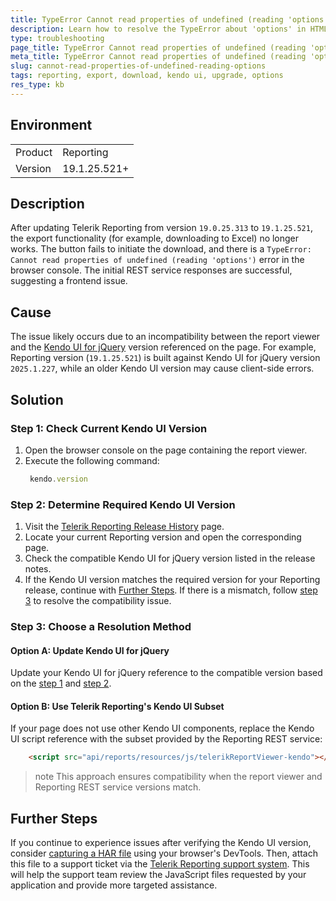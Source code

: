 ```yaml
---
title: TypeError Cannot read properties of undefined (reading 'options') in HTML5-based report viewers
description: Learn how to resolve the TypeError about 'options' in HTML5-based report viewers.
type: troubleshooting
page_title: TypeError Cannot read properties of undefined (reading 'options') in HTML5-based report viewers
meta_title: TypeError Cannot read properties of undefined (reading 'options') in HTML5-based report viewers
slug: cannot-read-properties-of-undefined-reading-options
tags: reporting, export, download, kendo ui, upgrade, options
res_type: kb
---
```


## Environment

<table>
    <tbody>
        <tr>
            <td> Product </td>
            <td> Reporting </td>
        </tr>
        <tr>
            <td> Version </td>
            <td> 19.1.25.521+ </td>
        </tr>
    </tbody>
</table>

## Description

After updating Telerik Reporting from version `19.0.25.313` to `19.1.25.521`, the export functionality (for example, downloading to Excel) no longer works. The button fails to initiate the download, and there is a `TypeError: Cannot read properties of undefined (reading 'options')` error in the browser console. The initial REST service responses are successful, suggesting a frontend issue.

## Cause

The issue likely occurs due to an incompatibility between the report viewer and the [Kendo UI for jQuery](https://www.telerik.com/kendo-jquery-ui) version referenced on the page. For example, Reporting version (`19.1.25.521`) is built against Kendo UI for jQuery version `2025.1.227`, while an older Kendo UI version may cause client-side errors.

## Solution

### Step 1: Check Current Kendo UI Version

1. Open the browser console on the page containing the report viewer.
1. Execute the following command:
   ````javascript
    kendo.version
   ````

### Step 2: Determine Required Kendo UI Version

1. Visit the [Telerik Reporting Release History](https://www.telerik.com/support/whats-new/reporting/release-history) page.
1. Locate your current Reporting version and open the corresponding page.
1. Check the compatible Kendo UI for jQuery version listed in the release notes.
1. If the Kendo UI version matches the required version for your Reporting release, continue with [Further Steps](#further-steps). If there is a mismatch, follow [step 3](#step-3-choose-a-resolution-method) to resolve the compatibility issue.

### Step 3: Choose a Resolution Method

#### Option A: Update Kendo UI for jQuery

Update your Kendo UI for jQuery reference to the compatible version based on the [step 1](#step-1-check-current-kendo-ui-version) and [step 2](#step-2-determine-required-kendo-ui-version).

#### Option B: Use Telerik Reporting's Kendo UI Subset

If your page does not use other Kendo UI components, replace the Kendo UI script reference with the subset provided by the Reporting REST service:

````html
    <script src="api/reports/resources/js/telerikReportViewer-kendo"></script>
````

>note This approach ensures compatibility when the report viewer and Reporting REST service versions match.

## Further Steps

If you continue to experience issues after verifying the Kendo UI version, consider [capturing a HAR file](https://support.google.com/admanager/answer/10358597?hl=en#capture-your-http-network-session) using your browser's DevTools. Then, attach this file to a support ticket via the [Telerik Reporting support system](https://www.telerik.com/account/support-center/contact-us/technical-support). This will help the support team review the JavaScript files requested by your application and provide more targeted assistance.